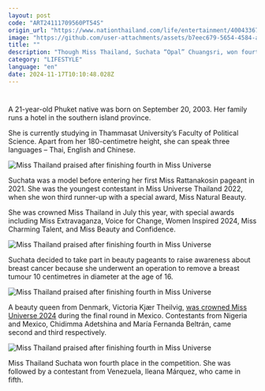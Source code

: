 ```yaml
---
layout: post
code: "ART24111709560PT54S"
origin_url: "https://www.nationthailand.com/life/entertainment/40043367"
image: "https://github.com/user-attachments/assets/b7eec679-5654-4584-ac02-00edd8352ea4"
title: ""
description: "Though Miss Thailand, Suchata “Opal” Chuangsri, won fourth place in Miss Universe 2024 in Mexico on Sunday, several fans in Thailand praised her for her achievement in the final round of five pageants."
category: "LIFESTYLE"
language: "en"
date: 2024-11-17T10:10:48.028Z
---
```


# 









A 21-year-old Phuket native was born on September 20, 2003. Her family runs a hotel in the southern island province.

She is currently studying in Thammasat University’s Faculty of Political Science. Apart from her 180-centimetre height, she can speak three languages – Thai, English and Chinese.

  ![Miss Thailand praised after finishing fourth in Miss Universe](https://github.com/user-attachments/assets/160fd89f-cd8e-4c31-8f59-b92322cf5743)

Suchata was a model before entering her first Miss Rattanakosin pageant in 2021. She was the youngest contestant in Miss Universe Thailand 2022, when she won third runner-up with a special award, Miss Natural Beauty.

She was crowned Miss Thailand in July this year, with special awards including Miss Extravaganza, Voice for Change, Women Inspired 2024, Miss Charming Talent, and Miss Beauty and Confidence.

  ![Miss Thailand praised after finishing fourth in Miss Universe](https://github.com/user-attachments/assets/95a0e659-ad8e-43c2-87a2-957f6812e906)

Suchata decided to take part in beauty pageants to raise awareness about breast cancer because she underwent an operation to remove a breast tumour 10 centimetres in diameter at the age of 16.

  ![Miss Thailand praised after finishing fourth in Miss Universe](https://github.com/user-attachments/assets/3a8a1160-ff3e-4859-9010-092922902964)

A beauty queen from Denmark, Victoria Kjær Theilvig, [was crowned Miss Universe 2024](https://www.nationthailand.com/life/entertainment/40043359) during the final round in Mexico. Contestants from Nigeria and Mexico, Chidimma Adetshina and María Fernanda Beltrán, came second and third respectively.

  ![Miss Thailand praised after finishing fourth in Miss Universe](https://github.com/user-attachments/assets/6f90873b-63ce-4688-9240-db18627e6f4a)

Miss Thailand Suchata won fourth place in the competition. She was followed by a contestant from Venezuela, Ileana Márquez, who came in fifth.